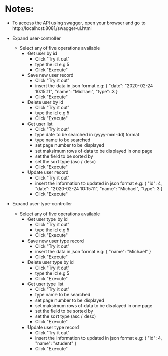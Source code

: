 Notes:
=============

- To access the API using swagger, open your browser and go to
    http://localhost:8081/swagger-ui.html

- Expand user-controller
	- Select any of five operations available
		- Get user by id
			- Click "Try it out"
			- type the id e.g 5
			- Click "Execute"
		- Save new user record
			- Click "Try it out"
			- insert the data in json format
				e.g: {
					  "date": "2020-02-24 10:15:11",
					  "name": "Michael",
					  "type": 3
					}
			- Click "Execute"
		- Delete user by id
			- Click "Try it out"
			- type the id e.g 5
			- Click "Execute"
		- Get user list
			- Click "Try it out"
			- type date to be searched in (yyyy-mm-dd) format
			- type name to be searched
			- set page number to be displayed
			- set maksimum rows of data to be displayed in one page
			- set the field to be sorted by
			- set the sort type (asc / desc)
			- Click "Execute"
		- Update user record
			- Click "Try it out"
			- insert the information to updated in json format
				e.g: {
					  "id": 4,
					  "date": "2020-02-24 10:15:11",
					  "name": "Michael",
					  "type": 3
					}
			- Click "Execute"
			
- Expand user-type-controller
	- Select any of five operations available
		- Get user type by id
			- Click "Try it out"
			- type the id e.g 5
			- Click "Execute"
		- Save new user type record
			- Click "Try it out"
			- insert the data in json format
				e.g: {
					  "name": "Michael"
					}
			- Click "Execute"
		- Delete user type by id
			- Click "Try it out"
			- type the id e.g 5
			- Click "Execute"
		- Get user type list
			- Click "Try it out"
			- type name to be searched
			- set page number to be displayed
			- set maksimum rows of data to be displayed in one page
			- set the field to be sorted by
			- set the sort type (asc / desc)
			- Click "Execute"
		- Update user type record
			- Click "Try it out"
			- insert the information to updated in json format
				e.g: {
					  "id": 4,
					  "name": "student"
					}
			- Click "Execute"